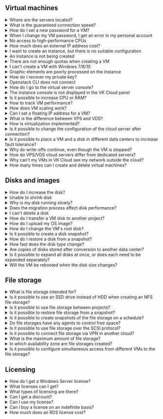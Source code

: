 ## Virtual machines

<details>

<summary>Where are the servers located?</summary>

The servers are located in [several VK Cloud data centers](../concepts/vm-concept#availability_zone) both on the territory and outside the Russian Federation.

</details>

<details>

<summary>What is the guaranteed connection speed?</summary>

VK Cloud provides virtual machines with an incoming and outgoing Internet connection channel with a bandwidth of 1 Gbit/s, without traffic restrictions.

</details>

<details>

<summary>How do I set a new password for a VM?</summary>

Use the [instructions](../instructions/vm/vm-manage#setting_and_changing_a_password).

</details>

<details>

<summary>When I change my VM password, I get an error in my personal account</summary>

The password to the virtual machine is set through the guest agent. If the agent is unavailable, there may be problems with setting the password.

In this case, it is recommended to install and configure `qemu-guest-agent` by running the command in the terminal:

```bash
sudo sh -c "apt update; apt install -y qemu-guest-agent; systemctl enable qemu-guest-agent; systemctl start qemu-guest-agent"
```

</details>

<details>

<summary>No access to high-performance CPUs</summary>

To get access to high-performance CPUs, contact [technical support](/en/contacts/).

</details>

<details>

<summary>How much does an external IP address cost?</summary>

The current prices for floating IP addresses and IP addresses on virtual machine ports (`ext-net`) are posted in [price list](https://cloud.vk.com/pricelist).

</details>

<details>

<summary>I want to create an instance, but there is no suitable configuration</summary>

If you did not find a suitable VM configuration when creating a VM, contact [technical support](/ru/contacts/).

It is not recommended to use configurations in which the ratio of CPU and RAM is `1:1` or less than this value. Such configurations have performance bottlenecks and can be used to perform specific tasks, for example, for machine learning or object recognition.

</details>

<details>

<summary>An instance is not being created</summary>

If an error occurred during the VM creation process, pay attention to the pop-up window in the upper right corner of the VK Cloud panel, which displays an error message.

If the message does not appear, and the creation wizard reports an error, contact [technical support](/en/contacts/).

</details>

<details>

<summary>There are not enough quotas when creating a VM</summary>

Free up resources on the project or contact [technical support](/ru/contacts/), by informing the project, account details, as well as the amount of resources needed to add to the project.

</details>

<details>

<summary>I can't create a VM with Windows 7/8/10</summary>

Client operating systems of the Windows family, such as Windows 7/8/10, cannot be used in VK Cloud. This restriction is set for all projects and cannot be lifted.

</details>

<details>

<summary>Graphic elements are poorly processed on the instance</summary>

In the virtualization system, CPU resources are used for graphics processing, which are not intended for processing graphic elements that require a video driver, so the quality may differ from similar local devices.

</details>

<details>

<summary>How do I recover my private key?</summary>

If you lose the private key that was used to access the VM over SSH, you need to create a new key pair and add the public key to the VM manually. For more information, see the article [VM Management](../instructions/vm/vm-manage#restoring_vm_access_by_key).

</details>

<details>

<summary>Openstack CLI does not connect</summary>

You can connect to the Openstack CLI using the configuration file. Information about installation, configuration and connection parameters is given in [CLI](/en/base/account/cli) chapter.

</details>

<details>

<summary>How do I go to the virtual server console?</summary>

The VNC console is available on the virtual machine page in the section **Cloud Computing → Virtual Machines**. For more information, see the article [VM diagnostics](../instructions/vm/vm-console#the_vnc_console).

</details>

<details>

<summary>The instance console is not displayed in the VK Cloud panel</summary>

Make sure you are using the latest version of the browser. Clear the cache if necessary.

<info>

The usual keyboard shortcuts, audio transmission and clipboard are not available in the console.

</info>

</details>

<details>

<summary>Is it possible to increase CPU or RAM?</summary>

Yes. If the machine has already been created, [change its type](../instructions/vm/vm-manage#renaming_and_changing_the_vm_type).

</details>

<details>

<summary>How to track VM performance?</summary>

On the tab **Monitoring** on the page of the created VM.

</details>

<details>

<summary>How does VM scaling work?</summary>

Scaling a VK Cloud virtual machine goes through the steps:

1. VM stops.
1. CPU, RAM, or HDD are added to the virtual machine.
1. The VM is being restarted.

Billing iteration occurs once an hour — during this time, the calculation of the cost of resources will change.

</details>

<details>

<summary>Can I set a floating IP address for a VM?</summary>

You can [assign an existing](/en/networks/vnet/operations/manage-floating-ip#bindind_a_floating_ip_address) floating IP address to the VM, or [add a new](/en/networks/vnet/operations/manage-floating-ip#adding_floating_ip_address_to_the_project) address manually.

<warn>

The assignment of a new floating IP address occurs randomly.

</warn>

</details>

<details>

<summary>What is the difference between VPS and VDS?</summary>

There is no visible difference.

Providers offer one service in a complex — the rental of a virtual VPS/VDS server. Choose how many and what resources are needed for the operation of web services: the number of processors, storage sizes, type of drives, operating systems and other parameters. The provider will make sure that you receive them in full upon request.

</details>

<details>

<summary>How is virtualization implemented?</summary>

The provider deploys a virtualization environment on physical servers, in which there are many VM clients. VMs are isolated from each other, clients access them remotely through encrypted connections. VK Cloud implements virtualization based on KVM + OpenStack with its own improvements.

</details>

<details>

<summary>Is it possible to change the configuration of the cloud server after connection?</summary>

Yes, you can. This process is accompanied by a reboot of the virtual machine.

</details>

<details>

<summary>Is it possible to place a VM and a disk in different data centers to increase fault tolerance?</summary>

It is highly not recommended to place a virtual machine and disks to it in different data centers, as this may affect the stability and performance of the VM as a whole. When creating a VM, place the disk and VM in the same availability zone.

</details>

<details>

<summary>Why do write-offs continue, even though the VM is stopped?</summary>

If the VM is stopped, then write-offs continue for the following services:

- use of licenses (Windows and RDS, if activated);
- disk space rental;
- storage of existing backups.

</details>

<details>

<summary>How do VPS/VDS cloud servers differ from dedicated servers?</summary>

From the user's point of view, servers in the cloud are no different from a dedicated physical one: you also get root rights, access to network settings, can perform any actions on files, install and configure any necessary software.

To get full control over the cost of the service, it is better to rent a VPS/VDS. You can create or destroy VMs in minutes, depending on current needs, increase or decrease their power without stopping (without downtime). Dedicated servers do not have the flexibility that a cloud VPS/VDS has, which leads to underutilization of resources and the risk of applications crashing at peak loads.

</details>

<details>

<summary>Why can't my VMs in VK Cloud see my network outside the cloud?</summary>

Network connection (VPN) must be configured between the networks. Learn more about creating a VPN between the VK Cloud network and an external network in the article [Setting up a VPN tunnel](/en/networks/vnet/use-cases/vpn-tunnel).

</details>

<details>

<summary>How many times can I create and delete virtual machines?</summary>

The operation of creating and deleting resources can be performed an unlimited number of times.

</details>

## Disks and images

<details>

<summary>How do I increase the disk?</summary>

You can enlarge the disk using the VK Cloud panel in the **Virtual Machines** or **Disks** section of the **Cloud Computing** service.

Full information is available in the article about [disk expansion](../instructions/volumes#increasing_the_disk_size_with_rebooting).

</details>

<details>

<summary>Unable to shrink disk</summary>

In the VK Cloud platform, only an increase in the disk size is available.

</details>

<details>

<summary>Why is my disk running slowly?</summary>

Disk performance may be affected by factors:

- background processes of the operating system;
- mechanisms of backup operation;
- automatic updates (relevant for Windows);
- running third-party software.

If these factors are missing, collect disk performance statistics using one of the following methods:

- `disk utilization` — using [utility](https://www.cyberciti.biz/tips/linux-disk-performance-monitoring-howto.html) `iostat`;
- `load average` — using [utility](https://www.digitalocean.com/community/tutorials/load-average-in-linux) `top`.

Compare the obtained indicators with the [guaranteed disk performance](../concepts/volume-sla) provided by the VK Cloud platform. If there are significant deviations, contact [technical support](/en/contacts).

<info>

To increase performance, you can [increase the size](../instructions/volumes#increasing_the_disk_size_with_rebooting) or [change](../instructions/volumes#changing_the_disk_type) disk type.

</info>

</details>

<details>

<summary>Does the migration process affect disk performance?</summary>

At the time of migration, there may be a decrease in read-only performance, but usually there is a sufficient margin for reading performance, and the decrease is imperceptible.

</details>

<details>

<summary>I can't delete a disk</summary>

Make sure that the disk [is disabled](../instructions/volumes#disconnecting_a_disk_from_a_vm) from VM — after that, delete the disk in the **Cloud Computing** → **Disks** section.

</details>

<details>

<summary>How do I transfer a VM disk to another project?</summary>

Use the [instructions](../instructions/volumes#transfer_disks_between_projects).

</details>

<details>

<summary>How do I upload my OS image?</summary>

The VK Cloud platform allows the creation of virtual machines from previously prepared and uploaded images. Image preparation consists of installing the necessary set of software components and drivers to work in cloud provider services, for more details in the articles [Hyper-V VM Migration to VK Cloud](../use-cases/migrate-hyperv/) and [VMware VM Migration to VK Cloud](../use-cases/migrate-vmware/).

</details>

<details>

<summary>How do I change the VM's root disk?</summary>

Replacement of the root disk is possible only if another disk has already been created in the VK Cloud project. It can be either an empty disk or a boot disk containing the operating system. Instructions are given in the article about [replacing the root disk](../instructions/volumes#replacing_the_root_disk).

</details>

<details>

<summary>Is it possible to create a disk snapshot?</summary>

Creating a disk snapshot is available from [VK Cloud personal account or OpenStack CLI](../instructions/volumes#disk_snapshots). The created snapshot will be stored until the disk itself is deleted.

</details>

<details>

<summary>How do I restore a disk from a snapshot?</summary>

Use the [instructions](../instructions/volumes#disk_snapshots).

</details>

<details>

<summary>How fast does the disk type change?</summary>

The disk type changes at the following rate:

- 70MB/s: if the disk is connected to the VM.
- 250MB/s: if the disk is disconnected from the VM.

You cannot change the type of disk attached to a disabled VM.

</details>

<details>

<summary>Are copies of disks stored after conversion to another data center?</summary>

When converting a disk to another data center, a mirror is created into which the data of the original disk is loaded. After conversion, such mirrors are not saved.

</details>

<details>

<summary>Is it possible to expand all disks at once, or does each need to be expanded separately?</summary>

You can expand all disks at the same time.

</details>

<details>

<summary>Will the VM be rebooted when the disk size changes?</summary>

The VM disk size changes during operation, without restarting the VM.

</details>

## File storage

<details>

<summary>What is file storage intended for?</summary>

Network file storage that operates over the NFS or CIFS protocol is designed for sharing resources.

This service allows you to create a remote file system, mount the file system on virtual machines, and then read and write data from instances to and from the file system.

</details>

<details>

<summary>Is it possible to use an SSD drive instead of HDD when creating an NFS file storage?</summary>

No, such possibility is not provided.

</details>

<details>

<summary>Is it possible to use file storage between projects?</summary>

No, such functionality is not provided.

</details>

<details>

<summary>Is it possible to restore file storage from a snapshot?</summary>

Yes, there is such a possibility. In this case, the storage will be restored to a separate VM, this will require additional quotas.

Learn more about creating snapshots in the article [File Storage management](../instructions/fs-manage#creating_a_snapshot).

</details>

<details>

<summary>Is it possible to create snapshots of the file storage on a schedule?</summary>

No, there is no such possibility.

A snapshot of the file storage can be created manually via [personal account](https://msk.cloud.vk.com/app/en/main) VK Cloud or using the API.

</details>

<details>

<summary>Do file storages have any agents to control free space?</summary>

No, there are no such agents.

</details>

<details>

<summary>Is it possible to use file storage over the SCSI protocol?</summary>

Work with this protocol is not provided.

</details>

<details>

<summary>Is it possible to connect file storage via VPN in another cloud?</summary>

There is no such possibility.

</details>

<details>

<summary>What is the maximum amount of file storage?</summary>

The maximum amount of file storage is 50TB.

</details>

<details>

<summary>In which availability zone are file storages created?</summary>

Repositories are created in [availability zones](/en/additionals/start/architecture#availability_zones_567cfd7a) GZ1 (Moscow region) and QAZ (Kazakhstan region).
[Availability zones](/en/additionals/start/architecture#availability_zones_567cfd7a) of repositories depend on the [region](/ru/base/account/concepts/regions) of the project:

- GZ1 for Moscow region;
- QAZ for Kazakhstan region.

</details>

<details>

<summary>Is it possible to configure simultaneous access from different VMs to the file storage?</summary>

Yes, you can, for more information, see the article [File Storage management](../instructions/fs-manage#connecting_file_storage).

</details>

## Licensing

<details>

<summary>How do I get a Windows Server license?</summary>

A licensed copy of the Windows Server operating system is preinstalled in the Windows-based VM being created. Activation of the licensed copy occurs automatically after the VM is created. If an OS activation error occurs, contact [technical support](/en/contacts) with the virtual machine ID.

</details>

<details>

<summary>What licenses can I get?</summary>

The list of standard licenses provided is limited, you can see the list available in the [price list](https://cloud.vk.com/pricelist).

</details>

<details>

<summary>What types of licensing are there?</summary>

Microsoft provides several licensing models that allow you to make the most optimal use of your budget:

- To the core. This licensing model provides access to an unlimited number of users or devices.
- Per user. It is designed to provide access to the license to one user for an unlimited number of servers.

According to Microsoft licensing rules, the “per core” option implies the need to cover each VM virtual core with a license. Regardless of the number of VM cores, licenses are subject to every 2 virtual CPUs, for more information, see the article [Microsoft](../license/ms-lic/).

</details>

<details>

<summary>Can I get a discount?</summary>

There are no discounts on licensing.

</details>

<details>

<summary>Can I use my license?</summary>

Yes, learn more about [using your own licenses](../license/ms-lic#migration_previously_purchased_licenses_to_vk_cloud).

</details>

<details>

<summary>Can I buy a license on an indefinite basis?</summary>

VK Cloud provides license rentals on a monthly basis. The purchase of a license for permanent use, both on the VK Cloud platform and outside it, is not possible.

</details>

<details>

<summary>How much does an RDS license cost?</summary>

The cost of the license is given in the [price list](https://cloud.vk.com/pricelist).

</details>
